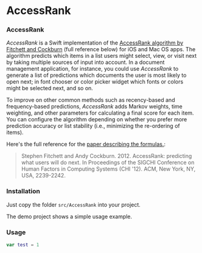 AccessRank
==========

### AccessRank

*AccessRank* is a Swift implementation of the [AccessRank algorithm by Fitchett and Cockburn](http://www.cosc.canterbury.ac.nz/andrew.cockburn/papers/AccessRank-camera.pdf) (full reference below) for iOS and Mac OS apps. The algorithm predicts which items in a list users might select, view, or visit next by taking multiple sources of input into account. In a document management application, for instance, you could use *AccessRank* to generate a list of predictions which documents the user is most likely to open next; in font chooser or color picker widget which fonts or colors might be selected next, and so on.

To improve on other common methods such as recency-based and frequency-based predictions, *AccessRank* adds Markov weights, time weighting, and other parameters for calculating a final score for each item. You can configure the algorithm depending on whether you prefer more prediction accuracy or list stability (i.e., minimizing the re-ordering of items).

Here's the full reference for the [paper describing the formulas.](http://www.cosc.canterbury.ac.nz/andrew.cockburn/papers/AccessRank-camera.pdf):

> Stephen Fitchett and Andy Cockburn. 2012. AccessRank: predicting what users will do next. In Proceedings of the SIGCHI Conference on Human Factors in Computing Systems (CHI '12). ACM, New York, NY, USA, 2239-2242.

### Installation

Just copy the folder `src/AccessRank` into your project. 

The demo project shows a simple usage example.

### Usage

```swift
var test = 1
```